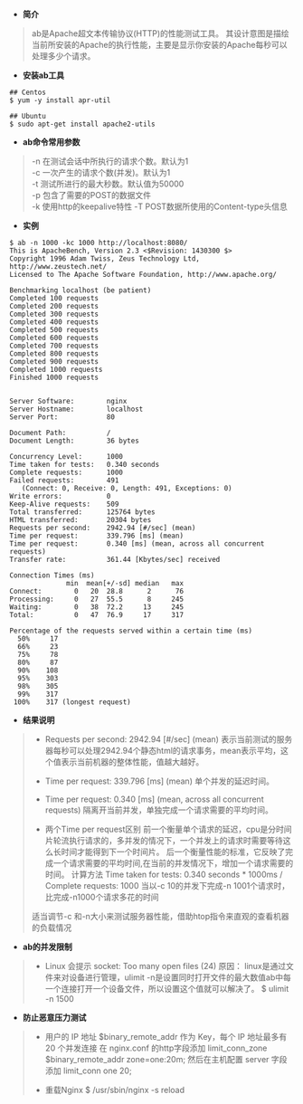 * **简介**

> ab是Apache超文本传输协议(HTTP)的性能测试工具。
> 其设计意图是描绘当前所安装的Apache的执行性能，主要是显示你安装的Apache每秒可以处理多少个请求。

* **安装ab工具**
```
## Centos
$ yum -y install apr-util

## Ubuntu
$ sudo apt-get install apache2-utils
```

* **ab命令常用参数**

> -n  在测试会话中所执行的请求个数。默认为1  
> -c  一次产生的请求个数(并发)。默认为1  
> -t  测试所进行的最大秒数。默认值为50000  
> -p  包含了需要的POST的数据文件  
> -k  使用http的keepalive特性
> -T  POST数据所使用的Content-type头信息  

* **实例**
```
$ ab -n 1000 -kc 1000 http://localhost:8080/
This is ApacheBench, Version 2.3 <$Revision: 1430300 $>
Copyright 1996 Adam Twiss, Zeus Technology Ltd, http://www.zeustech.net/
Licensed to The Apache Software Foundation, http://www.apache.org/

Benchmarking localhost (be patient)
Completed 100 requests
Completed 200 requests
Completed 300 requests
Completed 400 requests
Completed 500 requests
Completed 600 requests
Completed 700 requests
Completed 800 requests
Completed 900 requests
Completed 1000 requests
Finished 1000 requests


Server Software:        nginx
Server Hostname:        localhost
Server Port:            80

Document Path:          /
Document Length:        36 bytes

Concurrency Level:      1000
Time taken for tests:   0.340 seconds
Complete requests:      1000
Failed requests:        491
   (Connect: 0, Receive: 0, Length: 491, Exceptions: 0)
Write errors:           0
Keep-Alive requests:    509
Total transferred:      125764 bytes
HTML transferred:       20304 bytes
Requests per second:    2942.94 [#/sec] (mean)
Time per request:       339.796 [ms] (mean)
Time per request:       0.340 [ms] (mean, across all concurrent requests)
Transfer rate:          361.44 [Kbytes/sec] received

Connection Times (ms)
              min  mean[+/-sd] median   max
Connect:        0   20  28.8      2      76
Processing:     0   27  55.5      8     245
Waiting:        0   38  72.2     13     245
Total:          0   47  76.9     17     317

Percentage of the requests served within a certain time (ms)
  50%     17
  66%     23
  75%     78
  80%     87
  90%    108
  95%    303
  98%    305
  99%    317
 100%    317 (longest request)
```

* **结果说明**
> * Requests per second:    2942.94 [#/sec] (mean)
> 表示当前测试的服务器每秒可以处理2942.94个静态html的请求事务，mean表示平均，这个值表示当前机器的整体性能，值越大越好。
>
> * Time per request:       339.796 [ms] (mean)
> 单个并发的延迟时间。
>
> * Time per request:       0.340 [ms] (mean, across all concurrent requests)
> 隔离开当前并发，单独完成一个请求需要的平均时间。
>
> * 两个Time per request区别
> 前一个衡量单个请求的延迟，cpu是分时间片轮流执行请求的，多并发的情况下，一个并发上的请求时需要等待这么长时间才能得到下一个时间片。
> 后一个衡量性能的标准，它反映了完成一个请求需要的平均时间,在当前的并发情况下，增加一个请求需要的时间。
> 计算方法 Time taken for tests: 0.340 seconds * 1000ms / Complete requests: 1000
> 当以-c 10的并发下完成-n 1001个请求时，比完成-n1000个请求多花的时间
>
> 适当调节-c 和-n大小来测试服务器性能，借助htop指令来直观的查看机器的负载情况

* **ab的并发限制**
> * Linux 会提示 socket: Too many open files (24)
> 原因： linux是通过文件来对设备进行管理，ulimit -n是设置同时打开文件的最大数值ab中每一个连接打开一个设备文件，所以设置这个值就可以解决了。
> $ ulimit -n 1500

* **防止恶意压力测试**
> * 用户的 IP 地址 \$binary_remote_addr 作为 Key，每个 IP 地址最多有 20 个并发连接
> 在 nginx.conf 的http字段添加 limit_conn_zone \$binary_remote_addr zone=one:20m;
> 然后在主机配置 server 字段添加 limit_conn one 20;
>
> * 重载Nginx
> $ /usr/sbin/nginx -s reload
